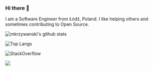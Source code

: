 ### Hi there 👋

I am a Software Engineer from Łódź, Poland. I like helping others and sometimes contributing to Open Source.

![mkrzywanski's github stats](https://github-readme-stats.vercel.app/api?username=mkrzywanski&show_icons=true&theme=radical)

![Top Langs](https://github-readme-stats.vercel.app/api/top-langs/?username=mkrzywanski&layout=compact&theme=radical)

![StackOverflow](https://stackoverflow.com/users/flair/4956907.png?theme=dark)

![](https://komarev.com/ghpvc/?username=mkrzywanski&style=plastic)

<!--
**mkrzywanski/mkrzywanski** is a ✨ _special_ ✨ repository because its `README.md` (this file) appears on your GitHub profile.

Here are some ideas to get you started:

- 🔭 I’m currently working on ...
- 🌱 I’m currently learning ...
- 👯 I’m looking to collaborate on ...
- 🤔 I’m looking for help with ...
- 💬 Ask me about ...
- 📫 How to reach me: ...
- 😄 Pronouns: ...
- ⚡ Fun fact: ...
-->
